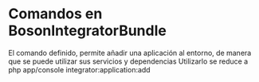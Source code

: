 Comandos en BosonIntegratorBundle
=====================================
El comando definido, permite añadir una aplicación al entorno, de manera que se puede utilizar sus servicios y dependencias
Utilizarlo se reduce  a php app/console integrator:application:add